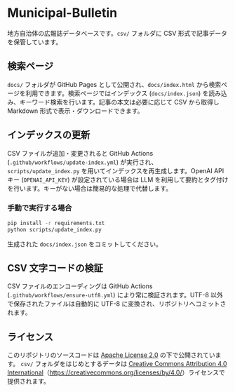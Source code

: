 # Municipal-Bulletin

地方自治体の広報誌データベースです。`csv/` フォルダに CSV 形式で記事データを保管しています。

## 検索ページ

`docs/` フォルダが GitHub Pages として公開され、`docs/index.html` から検索ページを利用できます。検索ページではインデックス (`docs/index.json`) を読み込み、キーワード検索を行います。記事の本文は必要に応じて CSV から取得し Markdown 形式で表示・ダウンロードできます。

## インデックスの更新

CSV ファイルが追加・変更されると GitHub Actions (`.github/workflows/update-index.yml`) が実行され、`scripts/update_index.py` を用いてインデックスを再生成します。OpenAI API キー (`OPENAI_API_KEY`) が設定されている場合は LLM を利用して要約とタグ付けを行います。キーがない場合は簡易的な処理で代替します。

### 手動で実行する場合

```bash
pip install -r requirements.txt
python scripts/update_index.py
```

生成された `docs/index.json` をコミットしてください。

## CSV 文字コードの検証

CSV ファイルのエンコーディングは GitHub Actions (`.github/workflows/ensure-utf8.yml`) により常に検証されます。UTF-8 以外で保存されたファイルは自動的に UTF-8 に変換され、リポジトリへコミットされます。

## ライセンス

このリポジトリのソースコードは [Apache License 2.0](./LICENSE) の下で公開されています。
`csv/` フォルダをはじめとするデータは [Creative Commons Attribution 4.0 International](./LICENSE-CC-BY-4.0.txt)（<https://creativecommons.org/licenses/by/4.0/>）ライセンスで提供されます。

